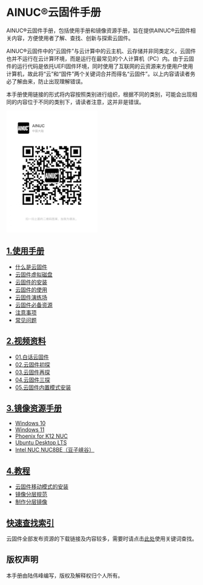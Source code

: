 # AINUC®️云固件手册

AINUC®️云固件手册，包括使用手册和镜像资源手册，旨在提供AINUC®️云固件相关内容，方便使用者了解、查找、创新与探索云固件。

AINUC®️云固件中的“云固件”与云计算中的云主机、云存储并非同类定义，云固件也并不运行在云计算环境，而是运行在最常见的个人计算机（PC）内。由于云固件的运行代码是依托UEFI固件环境，同时使用了互联网的云资源来方便用户使用计算机，故此将“云”和“固件”两个关键词合并而得名“云固件”。以上内容请读者务必了解由来，防止出现理解错误。

本手册使用链接的形式将内容按照类别进行组织，根据不同的类别，可能会出现相同的内容位于不同的类别下，请读者注意，这并非是错误。

![AINUC云固件小助手微信](manuals/images/ainuc99.png "AINUC云固件小助手微信号")

## [1.使用手册](manuals/INDEX.md)

- [什么是云固件](manuals/INTRO.md)
- [云固件虚拟磁盘](manuals/VD.md)
- [云固件的安装](manuals/INSTALL.md)
- [云固件的使用](manuals/USAGE.md)
- [云固件演练场](/manuals/PLAYGROUND.md)
- [云固件必备资源](manuals/DEBUT.md)
- [注意事项](manuals/ATTENTION.md)
- [常见问题](manuals/FAQ.md)

## [2.视频资料](videos/INDEX.md)

- [01.白话云固件](videos/MW-IN-A-NUTSHELL.md)
- [02.云固件初探](videos/MW-FIRST-LOOK.md)
- [03.云固件再探](videos/MW-SECOND-LOOK.md)
- [04.云固件三探](videos/MW-THIRD-LOOK.md)
- [05.云固件内置模式安装](videos/MW-INSTALL-INTERNAL.md)

## [3.镜像资源手册](resources/INDEX.md)

- [Windows 10](resources/WINDOWS-10.md)
- [Windows 11](resources/WINDOWS-11.md)
- [Phoenix for K12 NUC](resources/PHOENIX-K12-NUC.md)
- [Ubuntu Desktop LTS](resources/UBUNTU-DESKTOP-LTS.md)
- [Intel NUC NUC8BE（豆子峡谷）](resources/INTEL-NUC-NUC8BE.md)

## [4.教程](manuals/TUTORIAL.md)

- [云固件移动模式的安装](manuals/MW-TO-GO.md)
- [镜像分层规范](manuals/LAYERS.md)
- [制作分层镜像](manuals/MAKE-LAYERS-IMAGES.md)

## [快速查找索引](INDEX.md)

云固件全部发布资源的下载链接及内容较多，需要时请点击[此处](INDEX.md)使用关键词查找。

## 版权声明

本手册由陆伟峰编写，版权及解释权归个人所有。
